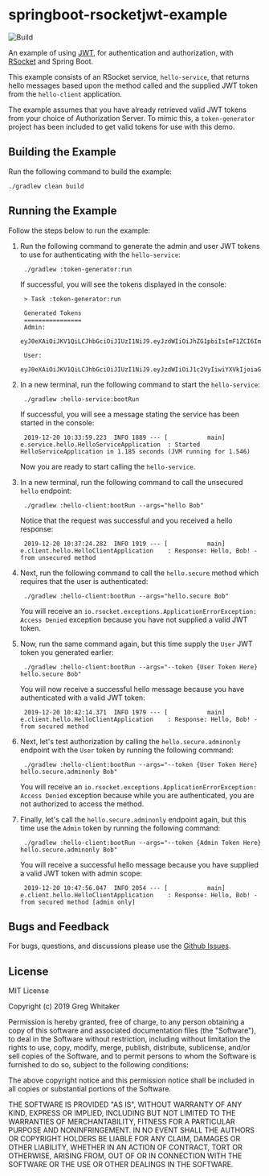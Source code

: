 # springboot-rsocketjwt-example
![Build](https://github.com/gregwhitaker/springboot-rsocketjwt-example/workflows/Build/badge.svg)

An example of using [JWT](https://jwt.io/), for authentication and authorization, with [RSocket](http://rsocket.io) and Spring Boot.

This example consists of an RSocket service, `hello-service`, that returns hello messages based upon the method called and the supplied JWT token from the `hello-client` application.

The example assumes that you have already retrieved valid JWT tokens from your choice of Authorization Server. To mimic this, a `token-generator`
project has been included to get valid tokens for use with this demo.

## Building the Example
Run the following command to build the example:

    ./gradlew clean build
    
## Running the Example
Follow the steps below to run the example:

1. Run the following command to generate the admin and user JWT tokens to use for authenticating with the `hello-service`:

        ./gradlew :token-generator:run
        
    If successful, you will see the tokens displayed in the console:

        > Task :token-generator:run
        
        Generated Tokens
        ================
        Admin:
        eyJ0eXAiOiJKV1QiLCJhbGciOiJIUzI1NiJ9.eyJzdWIiOiJhZG1pbiIsImF1ZCI6ImhlbGxvLXNlcnZpY2UiLCJzY29wZSI6IkFETUlOIiwiaXNzIjoiaGVsbG8tc2VydmljZS1kZW1vIiwiZXhwIjoxNTc2ODY4MjE0LCJqdGkiOiIyYjgwOTUwMC0wZWJlLTQ4MDEtOTYwZS1mZjc2MGQ3MjE0ZGUifQ.fzWzcvelcaXooMa5C3w7BI4lJxcruZiA7TwFyPQuH1k
        
        User:
        eyJ0eXAiOiJKV1QiLCJhbGciOiJIUzI1NiJ9.eyJzdWIiOiJ1c2VyIiwiYXVkIjoiaGVsbG8tc2VydmljZSIsInNjb3BlIjoiVVNFUiIsImlzcyI6ImhlbGxvLXNlcnZpY2UtZGVtbyIsImV4cCI6MTU3Njg2ODIxNCwianRpIjoiOGQzZDE2YWUtZTg5MS00Nzc4LWFjNWEtN2NhY2ExOGEwMTYwIn0.Tlg1WxTcrMliLOBmBRSPR33C3xfbc6KUEkEZit928tE
        
2. In a new terminal, run the following command to start the `hello-service`:

        ./gradlew :hello-service:bootRun
        
    If successful, you will see a message stating the service has been started in the console:
    
        2019-12-20 10:33:59.223  INFO 1889 --- [           main] e.service.hello.HelloServiceApplication  : Started HelloServiceApplication in 1.185 seconds (JVM running for 1.546)
        
    Now you are ready to start calling the `hello-service`.
    
3. In a new terminal, run the following command to call the unsecured `hello` endpoint:

        ./gradlew :hello-client:bootRun --args="hello Bob"
        
   Notice that the request was successful and you received a hello response:
   
        2019-12-20 10:37:24.282  INFO 1919 --- [           main] e.client.hello.HelloClientApplication    : Response: Hello, Bob! - from unsecured method 
        
4. Next, run the following command to call the `hello.secure` method which requires that the user is authenticated:

        ./gradlew :hello-client:bootRun --args="hello.secure Bob"
        
    You will receive an `io.rsocket.exceptions.ApplicationErrorException: Access Denied` exception because you have not supplied a valid JWT token.
 
5. Now, run the same command again, but this time supply the `User` JWT token you generated earlier:

        ./gradlew :hello-client:bootRun --args="--token {User Token Here} hello.secure Bob"

    You will now receive a successful hello message because you have authenticated with a valid JWT token:
    
        2019-12-20 10:42:14.371  INFO 1979 --- [           main] e.client.hello.HelloClientApplication    : Response: Hello, Bob! - from secured method
        
6. Next, let's test authorization by calling the `hello.secure.adminonly` endpoint with the `User` token by running the following command:

        ./gradlew :hello-client:bootRun --args="--token {User Token Here} hello.secure.adminonly Bob"

    You will receive an `io.rsocket.exceptions.ApplicationErrorException: Access Denied` exception because while you are authenticated, you are not authorized to access the method.
    
7. Finally, let's call the `hello.secure.adminonly` endpoint again, but this time use the `Admin` token by running the following command:

        ./gradlew :hello-client:bootRun --args="--token {Admin Token Here} hello.secure.adminonly Bob"
        
    You will receive a successful hello message because you have supplied a valid JWT token with admin scope:
    
        2019-12-20 10:47:56.047  INFO 2054 --- [           main] e.client.hello.HelloClientApplication    : Response: Hello, Bob! - from secured method [admin only]

## Bugs and Feedback
For bugs, questions, and discussions please use the [Github Issues](https://github.com/gregwhitaker/springboot-rsocketjwt-example/issues).

## License
MIT License

Copyright (c) 2019 Greg Whitaker

Permission is hereby granted, free of charge, to any person obtaining a copy
of this software and associated documentation files (the "Software"), to deal
in the Software without restriction, including without limitation the rights
to use, copy, modify, merge, publish, distribute, sublicense, and/or sell
copies of the Software, and to permit persons to whom the Software is
furnished to do so, subject to the following conditions:

The above copyright notice and this permission notice shall be included in all
copies or substantial portions of the Software.

THE SOFTWARE IS PROVIDED "AS IS", WITHOUT WARRANTY OF ANY KIND, EXPRESS OR
IMPLIED, INCLUDING BUT NOT LIMITED TO THE WARRANTIES OF MERCHANTABILITY,
FITNESS FOR A PARTICULAR PURPOSE AND NONINFRINGEMENT. IN NO EVENT SHALL THE
AUTHORS OR COPYRIGHT HOLDERS BE LIABLE FOR ANY CLAIM, DAMAGES OR OTHER
LIABILITY, WHETHER IN AN ACTION OF CONTRACT, TORT OR OTHERWISE, ARISING FROM,
OUT OF OR IN CONNECTION WITH THE SOFTWARE OR THE USE OR OTHER DEALINGS IN THE
SOFTWARE.
